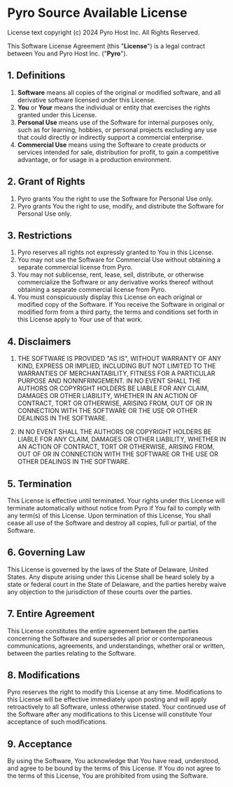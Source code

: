 # Pyro Source Available License

License text copyright (c) 2024 Pyro Host Inc. All Rights Reserved.

This Software License Agreement (this "**License**") is a legal contract between You and Pyro Host Inc. ("**Pyro**").

## 1. Definitions

1. **Software** means all copies of the original or modified software, and all derivative software licensed under this License.
2. **You** or **Your** means the individual or entity that exercises the rights granted under this License.
3. **Personal Use** means use of the Software for internal purposes only, such as for learning, hobbies, or personal projects excluding any use that could directly or indirectly support a commercial enterprise.
4. **Commercial Use** means using the Software to create products or services intended for sale, distribution for profit, to gain a competitive advantage, or for usage in a production environment.

## 2. Grant of Rights

1. Pyro grants You the right to use the Software for Personal Use only.
2. Pyro grants You the right to use, modify, and distribute the Software for Personal Use only.

## 3. Restrictions

1. Pyro reserves all rights not expressly granted to You in this License.
2. You may not use the Software for Commercial Use without obtaining a separate commercial license from Pyro.
3. You may not sublicense, rent, lease, sell, distribute, or otherwise commercialize the Software or any derivative works thereof without obtaining a separate commercial license from Pyro.
4. You must conspicuously display this License on each original or modified copy of the Software. If You receive the Software in original or modified form from a third party, the terms and conditions set forth in this License apply to Your use of that work.

## 4. Disclaimers

1. THE SOFTWARE IS PROVIDED "AS IS", WITHOUT WARRANTY OF ANY KIND, EXPRESS OR IMPLIED, INCLUDING BUT NOT LIMITED TO THE WARRANTIES OF MERCHANTABILITY, FITNESS FOR A PARTICULAR PURPOSE AND NONINFRINGEMENT. IN NO EVENT SHALL THE AUTHORS OR COPYRIGHT HOLDERS BE LIABLE FOR ANY CLAIM, DAMAGES OR OTHER LIABILITY, WHETHER IN AN ACTION OF CONTRACT, TORT OR OTHERWISE, ARISING FROM, OUT OF OR IN CONNECTION WITH THE SOFTWARE OR THE USE OR OTHER DEALINGS IN THE SOFTWARE.

2. IN NO EVENT SHALL THE AUTHORS OR COPYRIGHT HOLDERS BE LIABLE FOR ANY CLAIM, DAMAGES OR OTHER LIABILITY, WHETHER IN AN ACTION OF CONTRACT, TORT OR OTHERWISE, ARISING FROM, OUT OF OR IN CONNECTION WITH THE SOFTWARE OR THE USE OR OTHER DEALINGS IN THE SOFTWARE.

## 5. Termination

This License is effective until terminated. Your rights under this License will terminate automatically without notice from Pyro if You fail to comply with any term(s) of this License. Upon termination of this License, You shall cease all use of the Software and destroy all copies, full or partial, of the Software.

## 6. Governing Law

This License is governed by the laws of the State of Delaware, United States. Any dispute arising under this License shall be heard solely by a state or federal court in the State of Delaware, and the parties hereby waive any objection to the jurisdiction of these courts over the parties.

## 7. Entire Agreement

This License constitutes the entire agreement between the parties concerning the Software and supersedes all prior or contemporaneous communications, agreements, and understandings, whether oral or written, between the parties relating to the Software.

## 8. Modifications

Pyro reserves the right to modify this License at any time. Modifications to this License will be effective immediately upon posting and will apply retroactively to all Software, unless otherwise stated. Your continued use of the Software after any modifications to this License will constitute Your acceptance of such modifications.

## 9. Acceptance

By using the Software, You acknowledge that You have read, understood, and agree to be bound by the terms of this License. If You do not agree to the terms of this License, You are prohibited from using the Software.
